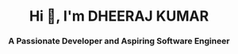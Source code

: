 <h1 align="center">Hi 👋, I'm DHEERAJ KUMAR</h1>
<h3 align="center"> A Passionate Developer and Aspiring Software Engineer </h3>


